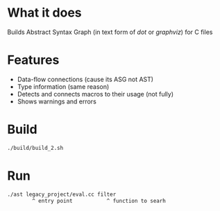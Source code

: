 # What it does 

Builds Abstract Syntax Graph (in text form of *dot* or *graphviz*) for C files

# Features 

- Data-flow connections (cause its ASG not AST)
- Type information (same reason)
- Detects and connects macros to their usage (not fully)
- Shows warnings and errors 

# Build 

```bash
./build/build_2.sh
```

# Run

```bash
./ast legacy_project/eval.cc filter 
        ^ entry point           ^ function to searh
```

